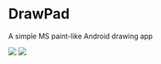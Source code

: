 # DrawPad
A simple MS paint-like Android drawing app

![](http://i.imgur.com/5EUIbMvm.png)
![](http://i.imgur.com/BWMJ5uwm.png)
